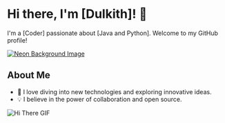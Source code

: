 # Hi there, I'm [Dulkith]! 👋

I'm a [Coder] passionate about [Java and Python]. Welcome to my GitHub profile!

[![Neon Background Image](https://www.bing.com/th?id=OIG1.IGyFd5jt8N5CRA.IGchx&w=300)](https://example.com/your-link)


## About Me

- 🚀 I love diving into new technologies and exploring innovative ideas.
- 💡 I believe in the power of collaboration and open source.

![Hi There GIF](https://i.gifer.com/1UEW.gif)
